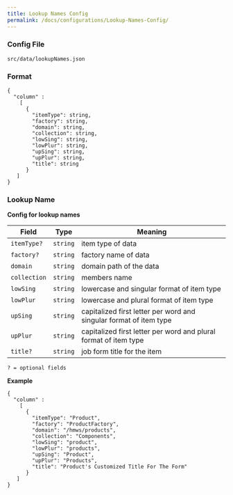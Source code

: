 ```yaml
---
title: Lookup Names Config
permalink: /docs/configurations/Lookup-Names-Config/
---
```


### Config File

`src/data/lookupNames.json`

### Format
```
{
  "column" :
    [
      {
        "itemType": string,
        "factory": string,
        "domain": string,
        "collection": string,
        "lowSing": string,
        "lowPlur": string,
        "upSing": string,
        "upPlur": string,
        "title": string
      }
   ]
}
```
### Lookup Name
**Config for lookup names**

| Field | Type | Meaning |
| ------------- | ------------- | ------------- |
| `itemType?` | `string` | item type of data |
| `factory?` | `string` | factory name of data |
| `domain` | `string` | domain path of the data |
| `collection` | `string` | members name |
| `lowSing` | `string` | lowercase and singular format of item type |
| `lowPlur` | `string` | lowercase and plural format of item type |
| `upSing` | `string` | capitalized first letter per word and singular format of item type |
| `upPlur` | `string` | capitalized first letter per word and plural format of item type |
| `title?` | `string` | job form title for the item |

`? = optional fields`

**Example**
```
{
  "column" :
    [
      {
        "itemType": "Product",
        "factory": "ProductFactory",
        "domain": "/hmws/products",
        "collection": "Components",
        "lowSing": "product",
        "lowPlur": "products",
        "upSing": "Product",
        "upPlur": "Products",
        "title": "Product's Customized Title For The Form"
      }
   ]
}
```